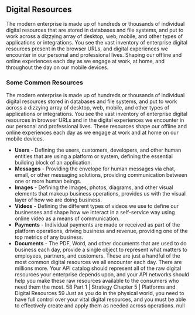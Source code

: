 ## Digital Resources 
The modern enterprise is made up of hundreds or thousands of individual digital resources that are stored in databases and file systems, and put to work across a dizzying array of desktop, web, mobile, and other types of applications or integrations. You see the vast inventory of enterprise digital resources present in the browser URLs, and digital experiences we encounter in our personal and professional lives. Shaping our offline and online experiences each day as we engage at work, at home, and throughout the day on our mobile devices. 

### Some Common Resources 
The modern enterprise is made up of hundreds or thousands of individual digital resources stored in databases and file systems, and put to work across a dizzying array of desktop, web, mobile, and other types of applications or integrations. You see the vast inventory of enterprise digital resources in browser URLs and in the digital experiences we encounter in our personal and professional lives. These resources shape our offline and online experiences each day as we engage at work and at home on our mobile devices. 

- **Users** - Defining the users, customers, developers, and other human entities that are using a platform or system, defining the essential building block of an application. 
- **Messages** - Providing the envelope for human messages via chat, email, or other messaging solutions, providing communication between one or more human beings. 
- **Images** - Defining the images, photos, diagrams, and other visual elements that makeup business operations, provides us with the visual layer of how we are doing business. 
- **Videos** - Defining the different types of videos we use to define our businesses and shape how we interact in a self-service way using online video as a means of communication. 
- **Payments** - Individual payments are made or received as part of the platform operations, driving business and revenue, providing one of the top metrics of any business. 
- **Documents** - The PDF, Word, and other documents that are used to do business each day, provide a single object to represent what matters to employees, partners, and customers. 
These are just a handful of the most common digital resources we all encounter each day. There are millions more. Your API catalog should represent all of the raw digital resources your enterprise depends upon, and your API networks should help you make these raw resources available to the consumers who need them the most.
58 Part 1 | Strategy
Chapter 5 | Platforms and Digital Resources 59
Just as you do in the physical world, you need to have full control over your vital digital resources, and you must be able to effectively create and apply them as needed across operations. 
null 
